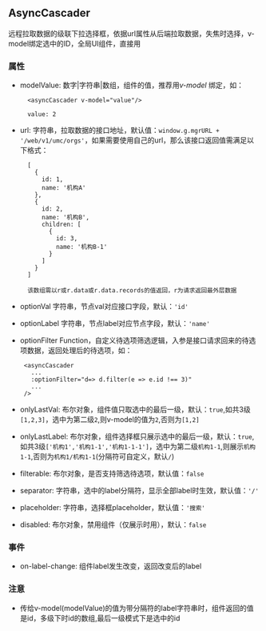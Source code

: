 ## AsyncCascader

远程拉取数据的级联下拉选择框，依据url属性从后端拉取数据，失焦时选择，v-model绑定选中的ID，全局UI组件，直接用

### 属性

- modelValue: 数字|字符串|数组，组件的值，推荐用*v-model* 绑定，如：

  ```
    <asyncCascader v-model="value"/>

    value: 2
  ```

- url: 字符串，拉取数据的接口地址，默认值：`window.g.mgrURL + '/web/v1/umc/orgs'`，如果需要使用自己的url，那么该接口返回值需满足以下格式：

  ```
    [
      {
        id: 1,
        name: '机构A'
      },
      {
        id: 2,
        name: '机构B',
        children: [
          {
            id: 3,
            name: '机构B-1'
          }
        ]
      }
    ]

    该数组需以r或r.data或r.data.records的值返回，r为请求返回最外层数据
  ```

- optionVal 字符串，节点val对应接口字段，默认：`'id'`

- optionLabel 字符串，节点label对应节点字段，默认：`'name'`

- optionFilter Function，自定义待选项筛选逻辑，入参是接口请求回来的待选项数据，返回处理后的待选项，如：

  ```
   <asyncCascader
     ...
     :optionFilter="d=> d.filter(e => e.id !== 3)"
     ...
   />
  ```

- onlyLastVal: 布尔对象，组件值只取选中的最后一级，默认：`true`,如共3级`[1,2,3]`，选中为第二级`2`,则v-model的值为`2`,否则为`[1,2]`

- onlyLastLabel: 布尔对象，组件选择框只展示选中的最后一级，默认：`true`,如共3级`['机构1','机构1-1','机构1-1-1']`，选中为第二级`机构1-1`,则展示`机构1-1`,否则为`机构1/机构1-1`(分隔符可自定义，默认`/`)

- filterable: 布尔对象，是否支持筛选待选项，默认值：`false`

- separator: 字符串，选中的label分隔符，显示全部label时生效，默认值：`'/'`

- placeholder: 字符串，选择框placeholder，默认值：`'搜索'`

- disabled: 布尔对象，禁用组件（仅展示时用），默认：`false`

### 事件

- on-label-change: 组件label发生改变，返回改变后的label

### 注意

- 传给v-model(modelValue)的值为带分隔符的label字符串时，组件返回的值是id，多级下时id的数组,最后一级模式下是选中的id
